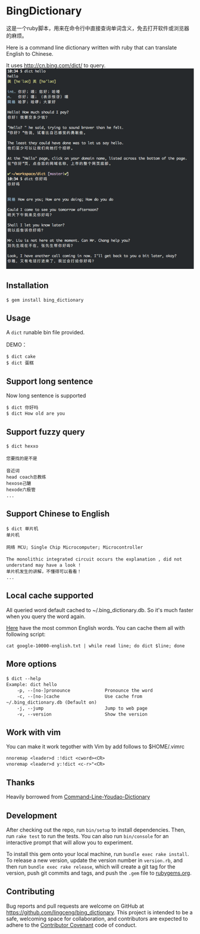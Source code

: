 # BingDictionary

这是一个ruby脚本，用来在命令行中直接查询单词含义，免去打开软件或浏览器的麻烦。

Here is a command line dictionary written with ruby that can
translate English to Chinese.

It uses http://cn.bing.com/dict/ to query.
![DEMO ](./dict.png)

## Installation

    $ gem install bing_dictionary

## Usage
A `dict` runable bin file provided.

DEMO：

    $ dict cake
    $ dict 蛋糕

## Support long sentence
Now long sentence is supported

    $ dict 你好吗
    $ dict How old are you

## Support fuzzy query

    $ dict hexxo

    您要找的是不是

    音近词
    head coach总教练
    hexose己醣
    hexode六极管
    ...

## Support Chinese to English

    $ dict 单片机
    单片机

    网络 MCU; Single Chip Microcomputer; Microcontroller

    The monolithic integrated circuit occurs the explanation , did not understand may have a look !
    单片机发生的讲解，不懂得可以看看！
    ...

## Local cache supported
All queried word default cached to ~/.bing_dictionary.db.
So it's much faster when you query the word again.

[Here](https://github.com/first20hours/google-10000-english) have the most common English words.
You can cache them all with following script:

    cat google-10000-english.txt | while read line; do dict $line; done

## More options

    $ dict --help
    Example: dict hello
        -p, --[no-]pronounce             Pronounce the word
        -c, --[no-]cache                 Use cache from ~/.bing_dictionary.db (Default on)
        -j, --jump                       Jump to web page
        -v, --version                    Show the version

## Work with vim
You can make it work tegother with Vim by add follows to $HOME/.vimrc

    nnoremap <leader>d :!dict <cword><CR>
    vnoremap <leader>d y:!dict <c-r>"<CR>

## Thanks
Heavily borrowed from [Command-Line-Youdao-Dictionary](https://github.com/qhwa/Command-Line-Youdao-Dictionary)

## Development

After checking out the repo, run `bin/setup` to install dependencies. Then, run `rake test` to run the tests. You can also run `bin/console` for an interactive prompt that will allow you to experiment.

To install this gem onto your local machine, run `bundle exec rake install`. To release a new version, update the version number in `version.rb`, and then run `bundle exec rake release`, which will create a git tag for the version, push git commits and tags, and push the `.gem` file to [rubygems.org](https://rubygems.org).

## Contributing

Bug reports and pull requests are welcome on GitHub at https://github.com/lingceng/bing_dictionary. This project is intended to be a safe, welcoming space for collaboration, and contributors are expected to adhere to the [Contributor Covenant](http://contributor-covenant.org) code of conduct.

